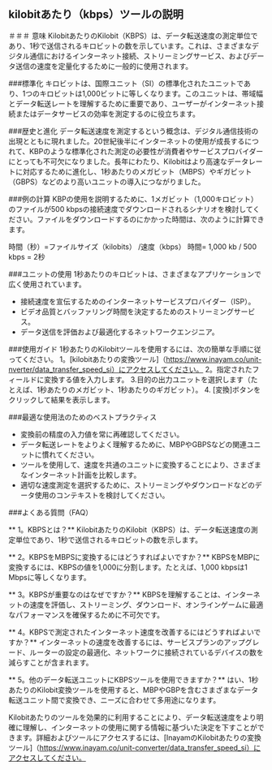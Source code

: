 ## kilobitあたり（kbps）ツールの説明

＃＃＃ 意味
KilobitあたりのKilobit（KBPS）は、データ転送速度の測定単位であり、1秒で送信されるキロビットの数を示しています。これは、さまざまなデジタル通信におけるインターネット接続、ストリーミングサービス、およびデータ送信の速度を定量化するために一般的に使用されます。

###標準化
キロビットは、国際ユニット（SI）の標準化されたユニットであり、1つのキロビットは1,000ビットに等しくなります。このユニットは、帯域幅とデータ転送レートを理解するために重要であり、ユーザーがインターネット接続またはデータサービスの効率を測定するのに役立ちます。

###歴史と進化
データ転送速度を測定するという概念は、デジタル通信技術の出現とともに現れました。20世紀後半にインターネットの使用が成長するにつれて、KBPのような標準化された測定の必要性が消費者やサービスプロバイダーにとっても不可欠になりました。長年にわたり、Kilobitはより高速なデータレートに対応するために進化し、1秒あたりのメガビット（MBPS）やギガビット（GBPS）などのより高いユニットの導入につながりました。

###例の計算
KBPの使用を説明するために、1メガビット（1,000キロビット）のファイルが500 kbpsの接続速度でダウンロードされるシナリオを検討してください。ファイルをダウンロードするのにかかった時間は、次のように計算できます。

時間（秒）=ファイルサイズ（kilobits） /速度（kbps）
時間= 1,000 kb / 500 kbps = 2秒

###ユニットの使用
1秒あたりのキロビットは、さまざまなアプリケーションで広く使用されています。
- 接続速度を宣伝するためのインターネットサービスプロバイダー（ISP）。
- ビデオ品質とバッファリング時間を決定するためのストリーミングサービス。
- データ送信を評価および最適化するネットワークエンジニア。

###使用ガイド
1秒あたりのKilobitツールを使用するには、次の簡単な手順に従ってください。
1。[kilobitあたりの変換ツール]（https://www.inayam.co/unit-nverter/data_transfer_speed_si）にアクセスしてください。
2。指定されたフィールドに変換する値を入力します。
3.目的の出力ユニットを選択します（たとえば、1秒あたりのメガビット、1秒あたりのギガビット）。
4. [変換]ボタンをクリックして結果を表示します。

###最適な使用法のためのベストプラクティス
- 変換前の精度の入力値を常に再確認してください。
- データ転送レートをよりよく理解するために、MBPやGBPSなどの関連ユニットに慣れてください。
- ツールを使用して、速度を共通のユニットに変換することにより、さまざまなインターネット計画を比較します。
- 適切な速度測定を選択するために、ストリーミングやダウンロードなどのデータ使用のコンテキストを検討してください。

###よくある質問（FAQ）

** 1。KBPSとは？**
KilobitあたりのKilobit（KBPS）は、データ転送速度の測定単位であり、1秒で送信されるキロビットの数を示します。

** 2。KBPSをMBPSに変換するにはどうすればよいですか？**
KBPSをMBPに変換するには、KBPSの値を1,000に分割します。たとえば、1,000 kbpsは1 Mbpsに等しくなります。

** 3。KBPSが重要なのはなぜですか？**
KBPSを理解することは、インターネットの速度を評価し、ストリーミング、ダウンロード、オンラインゲームに最適なパフォーマンスを確保するために不可欠です。

** 4。KBPSで測定されたインターネット速度を改善するにはどうすればよいですか？**
インターネットの速度を改善するには、サービスプランのアップグレード、ルーターの設定の最適化、ネットワークに接続されているデバイスの数を減らすことが含まれます。

** 5。他のデータ転送ユニットにKBPSツールを使用できますか？**
はい、1秒あたりのKilobit変換ツールを使用すると、MBPやGBPを含むさまざまなデータ転送ユニット間で変換でき、ニーズに合わせて多用途になります。

Kilobitあたりのツールを効果的に利用することにより、データ転送速度をより明確に理解し、インターネットの使用に関する情報に基づいた決定を下すことができます。詳細およびツールにアクセスするには、[InayamのKilobitあたりの変換ツール]（https://www.inayam.co/unit-converter/data_transfer_speed_si）にアクセスしてください。